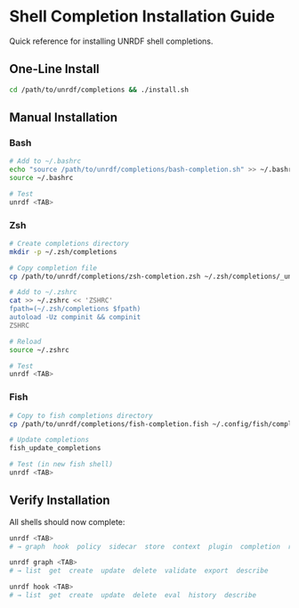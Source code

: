 # Shell Completion Installation Guide

Quick reference for installing UNRDF shell completions.

## One-Line Install

```bash
cd /path/to/unrdf/completions && ./install.sh
```

## Manual Installation

### Bash

```bash
# Add to ~/.bashrc
echo "source /path/to/unrdf/completions/bash-completion.sh" >> ~/.bashrc
source ~/.bashrc

# Test
unrdf <TAB>
```

### Zsh

```bash
# Create completions directory
mkdir -p ~/.zsh/completions

# Copy completion file
cp /path/to/unrdf/completions/zsh-completion.zsh ~/.zsh/completions/_unrdf

# Add to ~/.zshrc
cat >> ~/.zshrc << 'ZSHRC'
fpath=(~/.zsh/completions $fpath)
autoload -Uz compinit && compinit
ZSHRC

# Reload
source ~/.zshrc

# Test
unrdf <TAB>
```

### Fish

```bash
# Copy to fish completions directory
cp /path/to/unrdf/completions/fish-completion.fish ~/.config/fish/completions/unrdf.fish

# Update completions
fish_update_completions

# Test (in new fish shell)
unrdf <TAB>
```

## Verify Installation

All shells should now complete:

```bash
unrdf <TAB>
# → graph  hook  policy  sidecar  store  context  plugin  completion  repl

unrdf graph <TAB>
# → list  get  create  update  delete  validate  export  describe

unrdf hook <TAB>
# → list  get  create  update  delete  eval  history  describe
```
